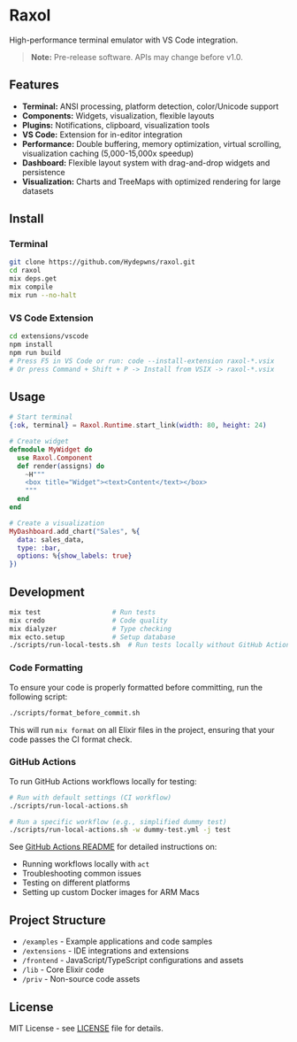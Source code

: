 # Raxol

High-performance terminal emulator with VS Code integration.

> **Note:** Pre-release software. APIs may change before v1.0.

## Features

- **Terminal:** ANSI processing, platform detection, color/Unicode support
- **Components:** Widgets, visualization, flexible layouts
- **Plugins:** Notifications, clipboard, visualization tools
- **VS Code:** Extension for in-editor integration
- **Performance:** Double buffering, memory optimization, virtual scrolling, visualization caching (5,000-15,000x speedup)
- **Dashboard:** Flexible layout system with drag-and-drop widgets and persistence
- **Visualization:** Charts and TreeMaps with optimized rendering for large datasets

## Install

### Terminal

```bash
git clone https://github.com/Hydepwns/raxol.git
cd raxol
mix deps.get
mix compile
mix run --no-halt
```

### VS Code Extension

```bash
cd extensions/vscode
npm install
npm run build
# Press F5 in VS Code or run: code --install-extension raxol-*.vsix
# Or press Command + Shift + P -> Install from VSIX -> raxol-*.vsix
```

## Usage

```elixir
# Start terminal
{:ok, terminal} = Raxol.Runtime.start_link(width: 80, height: 24)

# Create widget
defmodule MyWidget do
  use Raxol.Component
  def render(assigns) do
    ~H"""
    <box title="Widget"><text>Content</text></box>
    """
  end
end

# Create a visualization
MyDashboard.add_chart("Sales", %{
  data: sales_data,
  type: :bar,
  options: %{show_labels: true}
})
```

## Development

```bash
mix test                  # Run tests
mix credo                 # Code quality
mix dialyzer              # Type checking
mix ecto.setup            # Setup database
./scripts/run-local-tests.sh  # Run tests locally without GitHub Actions
```

### Code Formatting

To ensure your code is properly formatted before committing, run the following script:

```bash
./scripts/format_before_commit.sh
```

This will run `mix format` on all Elixir files in the project, ensuring that your code passes the CI format check.

### GitHub Actions

To run GitHub Actions workflows locally for testing:

```bash
# Run with default settings (CI workflow)
./scripts/run-local-actions.sh

# Run a specific workflow (e.g., simplified dummy test)
./scripts/run-local-actions.sh -w dummy-test.yml -j test
```

See [GitHub Actions README](.github/workflows/README.md) for detailed instructions on:

- Running workflows locally with `act`
- Troubleshooting common issues
- Testing on different platforms
- Setting up custom Docker images for ARM Macs

## Project Structure

- `/examples` - Example applications and code samples
- `/extensions` - IDE integrations and extensions
- `/frontend` - JavaScript/TypeScript configurations and assets
- `/lib` - Core Elixir code
- `/priv` - Non-source code assets

## License

MIT License - see [LICENSE](LICENSE.md) file for details.
